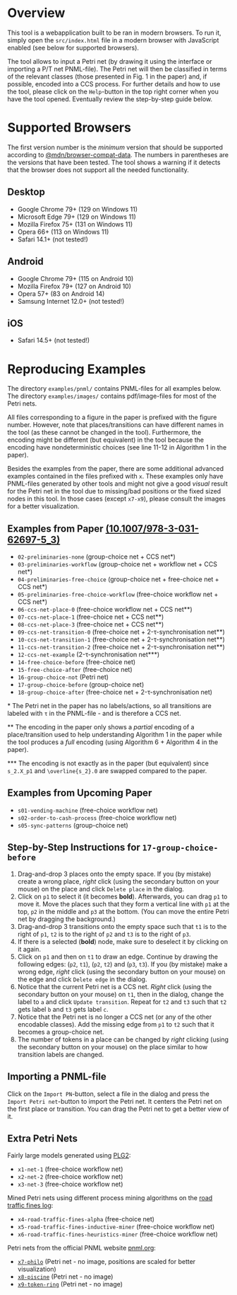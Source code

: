 # Overview
This tool is a webapplication built to be ran in modern browsers. To run it, simply open the `src/index.html` file in a modern browser with JavaScript enabled (see below for supported browsers).

The tool allows to input a Petri net (by drawing it using the interface or importing a P/T net PNML-file). The Petri net will then be classified in terms of the relevant classes (those presented in Fig. 1 in the paper) and, if possible, encoded into a CCS process. For further details and how to use the tool, please click on the `Help`-button in the top right corner when you have the tool opened. Eventually review the step-by-step guide below.


# Supported Browsers
The first version number is the *minimum* version that should be supported according to [@mdn/browser-compat-data](https://github.com/mdn/browser-compat-data). The numbers in parentheses are the versions that have been tested. The tool shows a warning if it detects that the browser does not support all the needed functionality.

## Desktop
- Google Chrome 79+ (129 on Windows 11)
- Microsoft Edge 79+ (129 on Windows 11)
- Mozilla Firefox 75+ (131 on Windows 11)
- Opera 66+ (113 on Windows 11)
- Safari 14.1+ (not tested!)

## Android
- Google Chrome 79+ (115 on Android 10)
- Mozilla Firefox 79+ (127 on Android 10)
- Opera 57+ (83 on Android 14)
- Samsung Internet 12.0+ (not tested!)

## iOS
- Safari 14.5+ (not tested!)


# Reproducing Examples
The directory `examples/pnml/` contains PNML-files for all examples below. The directory `examples/images/` contains pdf/image-files for most of the Petri nets.

All files corresponding to a figure in the paper is prefixed with the figure number. However, note that places/transitions can have different names in the tool (as these cannot be changed in the tool). Furthermore, the encoding might be different (but equivalent) in the tool because the encoding have nondeterministic choices (see line 11-12 in Algorithm 1 in the paper).

Besides the examples from the paper, there are some additional advanced examples contained in the files prefixed with `x`. These examples only have PNML-files generated by other tools and might not give a good *visual* result for the Petri net in the tool due to missing/bad positions or the fixed sized nodes in this tool. In those cases (except `x7-x9`), please consult the images for a better visualization.

## Examples from Paper [(10.1007/978-3-031-62697-5_3)](https://doi.org/10.1007/978-3-031-62697-5_3)
- `02-preliminaries-none` (group-choice net + CCS net\*)
- `03-preliminaries-workflow` (group-choice net + workflow net + CCS net\*)
- `04-preliminaries-free-choice` (group-choice net + free-choice net + CCS net\*)
- `05-preliminaries-free-choice-workflow` (free-choice workflow net + CCS net\*)
- `06-ccs-net-place-0` (free-choice workflow net + CCS net\*\*)
- `07-ccs-net-place-1` (free-choice net + CCS net\*\*)
- `08-ccs-net-place-3` (free-choice net + CCS net\*\*)
- `09-ccs-net-transition-0` (free-choice net + 2-τ-synchronisation net\*\*)
- `10-ccs-net-transition-1` (free-choice net + 2-τ-synchronisation net\*\*)
- `11-ccs-net-transition-2` (free-choice net + 2-τ-synchronisation net\*\*)
- `12-ccs-net-example` (2-τ-synchronisation net\*\*\*)
- `14-free-choice-before` (free-choice net)
- `15-free-choice-after` (free-choice net)
- `16-group-choice-not` (Petri net)
- `17-group-choice-before` (group-choice net)
- `18-group-choice-after` (free-choice net + 2-τ-synchronisation net)

\* The Petri net in the paper has no labels/actions, so all transitions are labeled with `τ` in the PNML-file - and is therefore a CCS net.

\*\* The encoding in the paper only shows a *partial* encoding of a place/transition used to help understanding Algorithm 1 in the paper while the tool produces a *full* encoding (using Algorithm 6 + Algorithm 4 in the paper).

\*\*\* The encoding is not exactly as in the paper (but equivalent) since `s_2.X_p1` and `\overline{s_2}.0` are swapped compared to the paper.

## Examples from Upcoming Paper
- `s01-vending-machine` (free-choice workflow net)
- `s02-order-to-cash-process` (free-choice workflow net)
- `s05-sync-patterns` (group-choice net)

## Step-by-Step Instructions for `17-group-choice-before`
1. Drag-and-drop 3 places onto the empty space. If you (by mistake) create a wrong place, *right* click (using the secondary button on your mouse) on the place and click `Delete place` in the dialog.
2. Click on `p1` to select it (it becomes **bold**). Afterwards, you can drag `p1` to move it. Move the places such that they form a vertical line with `p1` at the top, `p2` in the middle and `p3` at the bottom. (You can move the entire Petri net by dragging the background.)
3. Drag-and-drop 3 transitions onto the empty space such that `t1` is to the right of `p1`, `t2` is to the right of `p2` and `t3` is to the right of `p3`.
4. If there is a selected (**bold**) node, make sure to deselect it by clicking on it again.
5. Click on `p1` and then on `t1` to draw an edge. Continue by drawing the following edges: (`p2`, `t1`), (`p2`, `t2`) and (`p3`, `t3`). If you (by mistake) make a wrong edge, *right* click (using the secondary button on your mouse) on the edge and click `Delete edge` in the dialog.
6. Notice that the current Petri net is a CCS net. *Right* click (using the secondary button on your mouse) on `t1`, then in the dialog, change the label to `a` and click `Update transition`. Repeat for `t2` and `t3` such that `t2` gets label `b` and `t3` gets label `c`.
7. Notice that the Petri net is no longer a CCS net (or any of the other encodable classes). Add the missing edge from `p1` to `t2` such that it becomes a group-choice net.
8. The number of tokens in a place can be changed by *right* clicking (using the secondary button on your mouse) on the place similar to how transition labels are changed.

## Importing a PNML-file
Click on the `Import PN`-button, select a file in the dialog and press the `Import Petri net`-button to import the Petri net. It centers the Petri net on the first place or transition. You can drag the Petri net to get a better view of it.

## Extra Petri Nets
Fairly large models generated using [PLG2](https://andrea.burattin.net/publications/2016-bpm-demo):
- `x1-net-1` (free-choice workflow net)
- `x2-net-2` (free-choice workflow net)
- `x3-net-3` (free-choice workflow net)

Mined Petri nets using different process mining algorithms on the [road traffic fines log](https://doi.org/10.4121/uuid:270fd440-1057-4fb9-89a9-b699b47990f5):
- `x4-road-traffic-fines-alpha` (free-choice net)
- `x5-road-traffic-fines-inductive-miner` (free-choice workflow net)
- `x6-road-traffic-fines-heuristics-miner` (free-choice workflow net)

Petri nets from the official PNML website [pnml.org](https://www.pnml.org/version-2009/version-2009.php):
- [`x7-philo`](https://www.pnml.org/version-2009/examples/philo.pnml) (Petri net - no image, positions are scaled for better visualization)
- [`x8-piscine`](https://www.pnml.org/version-2009/examples/Piscine.pnml) (Petri net - no image)
- [`x9-token-ring`](https://www.pnml.org/version-2009/examples/Token-ring.pnml) (Petri net - no image)
